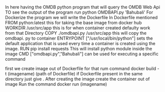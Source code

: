 In here having the OMDB python program that will query the OMDB Web Api
TO see the output of the program run python OMDBAPI.py 'Bahubali'
For Dockerize the program we will write the Dockerfile
In Dockerfile mentioned FROM python:latest   this for taking the base image from docker hub
WORKDIR /usr/src/app this is for when container created defaulty work from that Directory
COPY ./omdbapi.py /usr/src/app  this will copy the omdbapi. py to container 
ENTRYPOINT ["/usr/local/bin/python"] sets the default application that is used every time a container is created using the image.
RUN pip install requests This will install python module inside the image 
CMD ["omdbapi.py","Bahubali"] can be used for executing a specific command


first we create image out of Dockerfile for that rum command docker build -t (imagename) (path of Dockerfile) if Dockerfile present in the same directory just give .
After creating the image create the container out of image 
Run the command docker run (imagename)
   
